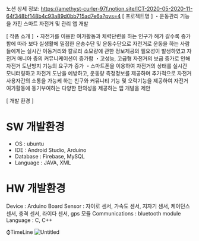 노션 상세 정보: https://amethyst-curler-97f.notion.site/ICT-2020-05-2020-11-64f348bf148b4c93a89d0bb715ad7e6a?pvs=4
[ 프로젝트명 ]
・운동관리 기능을 가진 스마트 자전거 및 관리 앱 개발

[ 작품 소개 ]
・자전거를 이용한 여가활동과 체력단련을 하는 인구가 해가 갈수록 증가함에 따라 보다 실생활에 밀접한 운송수단 및 운동수단으로 자전거로 운동을 하는 사람들에게는 실시간 이동거리와 칼로리 소모량에 관한 정보제공의 필요성이 발생하였고 자전거 매니아 층의 커뮤니케이션이 증가함
・고성능, 고급형 자전거의 보급 증가로 인해 자전거 도난방지 기능의 요구가 증가
・스마트폰을 이용하여 자전거의 상태를 실시간 모니터링하고 자전거 도난을 예방하고, 운동량 측정정보를 제공하며 추가적으로 자전거 사용자간의 소통을 가능케 하는 친구와 커뮤니티 기능 및 오락기능을 제공하여 자전거 여가활동에 동기부여하는 다양한 편의성을 제공하는 앱 개발을 제안

[ 개발 환경 ]
# SW 개발환경 
- OS : ubuntu
- IDE : Android Studio, Arduino
- Database : Firebase, MySQL
- Language : JAVA, XML

# HW 개발환경
Device : Arduino Board
Sensor : 자이로 센서, 가속도 센서, 지자기 센서, 케이던스 센서, 충격 센서, 라이다 센서, gps 모듈
Communications : bluetooth module
Language : C, C++

⌚TimeLine
![Untitled](https://prod-files-secure.s3.us-west-2.amazonaws.com/24a7e161-87c3-4d7b-a830-c57b186a1e43/ef5c2380-4673-4648-a84f-dd48d14c42a1/Untitled.png)
